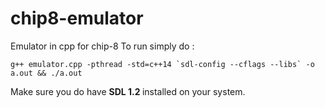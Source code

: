 # chip8-emulator
Emulator in cpp for chip-8
To run simply do :
```
g++ emulator.cpp -pthread -std=c++14 `sdl-config --cflags --libs` -o a.out && ./a.out
```
Make sure you do have <b> SDL 1.2 </b>installed on your system.

